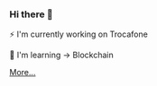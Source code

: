 ### Hi there 👋

⚡ I'm currently working on Trocafone

🔭 I'm learning -> Blockchain

[More...](https://julianmurphy.ar)

<!--
**fkmurphy/fkmurphy** is a ✨ _special_ ✨ repository because its `README.md` (this file) appears on your GitHub profile.

Here are some ideas to get you started:

- 🔭 I’m currently working on ...
- 🌱 I’m currently learning ...
- 👯 I’m looking to collaborate on ...
- 🤔 I’m looking for help with ...
- 💬 Ask me about ...
- 📫 How to reach me: ...
- 😄 Pronouns: ...
- ⚡ Fun fact: ...
-->
<!--
![Anurag's GitHub stats](https://github-readme-stats.vercel.app/api?username=fkmurphy&show_icons=true&theme=radical)
![Top Langs](https://github-readme-stats.vercel.app/api/top-langs/?username=fkmurphy&layout=compact&theme=highcontrast&title_color=blue&cache_seconds=5600)

-->
